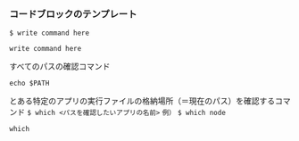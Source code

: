 ### コードブロックのテンプレート
`$ write command here`
```Shell
write command here
```

すべてのパスの確認コマンド
```Shell
echo $PATH
```


とある特定のアプリの実行ファイルの格納場所（＝現在のパス）を確認するコマンド
`$ which <パスを確認したいアプリの名前>`
`例）`
`$ which node`
```Shell
which 